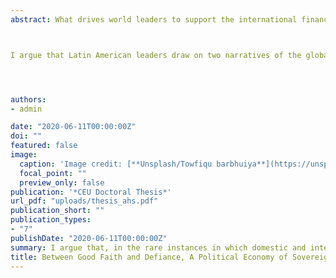 ```yaml
---
abstract: What drives world leaders to support the international financial system or voice their discontent? How can this be measured? I propose a three-level analytic framework to study proactive stances towards the international regime for sovereign debt, particularly those of emerging-market actors.



I argue that Latin American leaders draw on two narratives of the global political economy, a) one which characterizes the international monetary and financial system as a zero-sum game which perpetuates economic hierarchies, and b) one which stresses its developmental potential and characterizes it as a positive-sum game. I employ Computational Text Analysis (CTA) methods to measure how often the topic of international finance has been discussed in United Nations General Assembly (UNGA) speeches (1970-2018) and how it has been framed.




authors:
- admin

date: "2020-06-11T00:00:00Z"
doi: ""
featured: false
image:
  caption: 'Image credit: [**Unsplash/Towfiqu barbhuiya**](https://unsplash.com/photos/cEzMOp5FtV4)'
  focal_point: ""
  preview_only: false
publication: '*CEU Doctoral Thesis*'
url_pdf: "uploads/thesis_ahs.pdf"
publication_short: ""
publication_types:
- "7"
publishDate: "2020-06-11T00:00:00Z"
summary: I argue that, in the rare instances in which domestic and international politics allow countries that are traditionally rule-takers to break that role, the way in which global financial markets are framed - as promise or peril - shapes their policies towards sovereign borrowing and restructuring.
title: Between Good Faith and Defiance, A Political Economy of Sovereign Debt in Latin America
---
```


